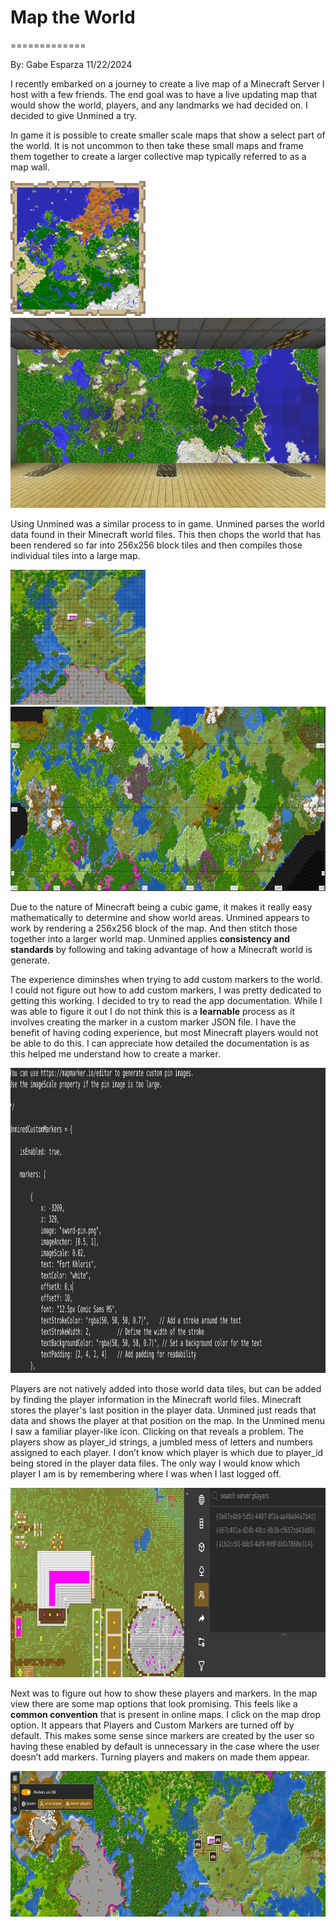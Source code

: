 # Map the World
=============

By: Gabe Esparza 11/22/2024

I recently embarked on a journey to create a live map of a Minecraft Server I host with a few friends. The end goal was to have a live updating map that would show the world, players, and any landmarks we had decided on. I decided to give Unmined a try.

  

In game it is possible to create smaller scale maps that show a select part of the world. It is not uncommon to then take these small maps and frame them together to create a larger collective map typically referred to as a map wall.

<img src="https://github.com/UsabilityEngineering/ux-journal-gaesparza/blob/main/assets/map.png" width="216" height="216">
<img src="https://github.com/UsabilityEngineering/ux-journal-gaesparza/blob/main/assets/map_wall.png" width="540" height="304">

Using Unmined was a similar process to in game. Unmined parses the world data found in their Minecraft world files. This then chops the world that has been rendered so far into 256x256 block tiles and then compiles those individual tiles into a large map.

<img src="https://github.com/UsabilityEngineering/ux-journal-gaesparza/blob/main/assets/single_map.png" width="216" height="216">
<img src="https://github.com/UsabilityEngineering/ux-journal-gaesparza/blob/main/assets/large_map.png" width="729" height="295">

Due to the nature of Minecraft being a cubic game, it makes it really easy mathematically to determine and show world areas. Unmined appears to work by rendering a 256x256 block of the map. And then stitch those together into a larger world map. Unmined applies **consistency and standards** by following and taking advantage of how a Minecraft world is generate.

The experience diminshes when trying to add custom markers to the world. I could not figure out how to add custom markers, I was pretty dedicated to getting this working. I decided to try to read the app documentation. While I was able to figure it out I do not think this is a **learnable** process as it involves creating the marker in a custom marker JSON file. I have the benefit of having coding experience, but most Minecraft players would not be able to do this. I can appreciate how detailed the documentation is as this helped me understand how to create a marker. 

<img src="https://github.com/UsabilityEngineering/ux-journal-gaesparza/blob/main/assets/markers.png" width="1077" height="488">

Players are not natively added into those world data tiles, but can be added by finding the player information in the Minecraft world files. Minecraft stores the player's last position in the player data. Unmined just reads that data and shows the player at that position on the map. In the Unmined menu I saw a familiar player-like icon. Clicking on that reveals a problem. The players show as player\_id strings, a jumbled mess of letters and numbers assigned to each player. I don’t know which player is which due to player\_id being stored in the player data files. The only way I would know which player I am is by remembering where I was when I last logged off.

<img src="https://github.com/UsabilityEngineering/ux-journal-gaesparza/blob/main/assets/map_players.png" width="846" height="303">

Next was to figure out how to show these players and markers. In the map view there are some map options that look promising. This feels like a **common convention** that is present in online maps. I click on the map drop option. It appears that Players and Custom Markers are turned off by default. This makes some sense since markers are created by the user so having these enabled by default is unnecessary in the case where the user doesn’t add markers. Turning players and makers on made them appear.

<img src="https://github.com/UsabilityEngineering/ux-journal-gaesparza/blob/main/assets/display_markers.png" width="665" height="233">
